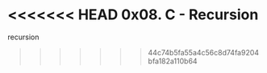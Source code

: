 <<<<<<< HEAD
0x08. C - Recursion
=======
recursion
>>>>>>> 44c74b5fa55a4c56c8d74fa9204bfa182a110b64
